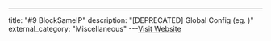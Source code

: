 ---
title: "#9 BlockSameIP"
description: "[DEPRECATED] Global Config (eg. )"
external_category: "Miscellaneous"
---[Visit Website](https://github.com/WangYihang/Platypus/pull/9)

